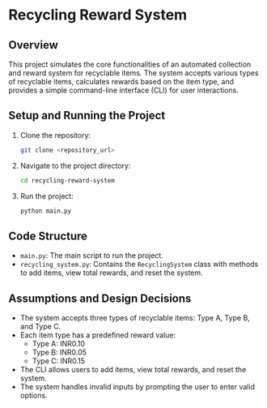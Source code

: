 # Recycling Reward System

## Overview
This project simulates the core functionalities of an automated collection and reward system for recyclable items. The system accepts various types of recyclable items, calculates rewards based on the item type, and provides a simple command-line interface (CLI) for user interactions.

## Setup and Running the Project

1. Clone the repository:
    ```sh
    git clone <repository_url>
    ```
2. Navigate to the project directory:
    ```sh
    cd recycling-reward-system
    ```
3. Run the project:
    ```sh
    python main.py
    ```

## Code Structure

- `main.py`: The main script to run the project.
- `recycling_system.py`: Contains the `RecyclingSystem` class with methods to add items, view total rewards, and reset the system.

## Assumptions and Design Decisions

- The system accepts three types of recyclable items: Type A, Type B, and Type C.
- Each item type has a predefined reward value:
  - Type A: INR0.10
  - Type B: INR0.05
  - Type C: INR0.15
- The CLI allows users to add items, view total rewards, and reset the system.
- The system handles invalid inputs by prompting the user to enter valid options.
